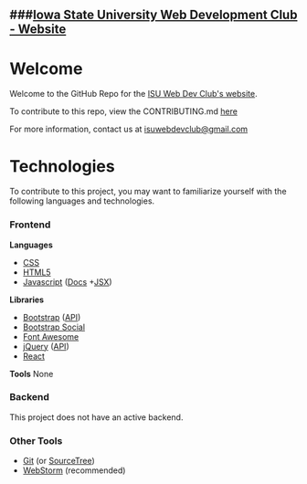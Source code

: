 ###[Iowa State University Web Development Club - Website](http://webdev.stuorg.iastate.edu)
---
# Welcome

Welcome to the GitHub Repo for the [ISU Web Dev Club's website](http://webdev.stuorg.iastate.edu). 

To contribute to this repo, view the CONTRIBUTING.md [here](https://github.com/ISU-WebDevClub/club-website/blob/master/CONTRIBUTING.md)

For more information, contact us at isuwebdevclub@gmail.com

# Technologies
To contribute to this project, you may want to familiarize yourself with the following languages and technologies.

### Frontend
**Languages**
- [CSS](http://www.w3schools.com/css/)
- [HTML5](http://www.w3schools.com/html/)
- [Javascript](http://www.w3schools.com/js/) ([Docs](https://developer.mozilla.org/en-US/docs/Web/JavaScript) +[JSX](https://facebook.github.io/react/docs/jsx-in-depth.html))

**Libraries**
- [Bootstrap](http://www.w3schools.com/bootstrap/) ([API](http://getbootstrap.com/components/))
- [Bootstrap Social](http://lipis.github.io/bootstrap-social/)
- [Font Awesome](https://fortawesome.github.io/Font-Awesome/icons/)
- [jQuery](http://www.w3schools.com/jquery/) ([API](https://api.jquery.com/))
- [React](https://facebook.github.io/react/docs/tutorial.html)

**Tools**
None

### Backend
This project does not have an active backend.

### Other Tools
- [Git](https://try.github.io/) (or [SourceTree](https://www.sourcetreeapp.com/))
- [WebStorm](https://www.jetbrains.com/webstorm/) (recommended)
